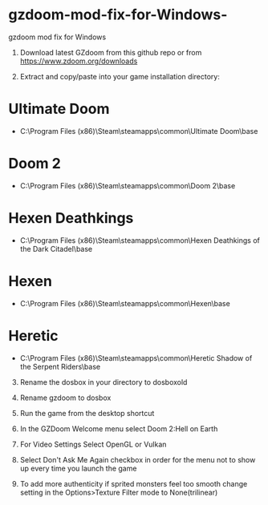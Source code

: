 # gzdoom-mod-fix-for-Windows-
gzdoom mod fix for Windows 
1. Download latest GZdoom from this github repo or from https://www.zdoom.org/downloads

2. Extract and copy/paste into your game installation directory:
# Ultimate Doom
* C:\Program Files (x86)\Steam\steamapps\common\Ultimate Doom\base
# Doom 2
* C:\Program Files (x86)\Steam\steamapps\common\Doom 2\base
# Hexen Deathkings
* C:\Program Files (x86)\Steam\steamapps\common\Hexen Deathkings of the Dark Citadel\base
# Hexen
* C:\Program Files (x86)\Steam\steamapps\common\Hexen\base
# Heretic
* C:\Program Files (x86)\Steam\steamapps\common\Heretic Shadow of the Serpent Riders\base

3. Rename the dosbox in your directory to dosboxold

4. Rename gzdoom to dosbox

5. Run the game from the desktop shortcut

6. In the GZDoom Welcome menu select Doom 2:Hell on Earth

7. For Video Settings Select OpenGL or Vulkan

8. Select Don't Ask Me Again checkbox in order for the menu not to show up every time you launch the game

9. To add more authenticity if sprited monsters feel too smooth change setting in the Options>Texture Filter mode to None(trilinear)
